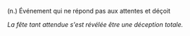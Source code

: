 (n.) Événement qui ne répond pas aux attentes et déçoit

*La fête tant attendue s'est révélée être une déception totale.*